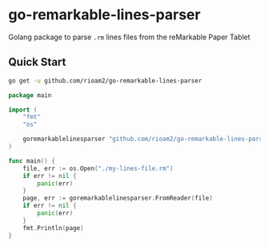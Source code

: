 # go-remarkable-lines-parser

Golang package to parse `.rm` lines files from the reMarkable Paper Tablet

## Quick Start

```bash
go get -u github.com/rioam2/go-remarkable-lines-parser
```

```go
package main

import (
	"fmt"
	"os"

	goremarkablelinesparser "github.com/rioam2/go-remarkable-lines-parser"
)

func main() {
	file, err := os.Open("./my-lines-file.rm")
	if err != nil {
		panic(err)
	}
	page, err := goremarkablelinesparser.FromReader(file)
	if err != nil {
		panic(err)
	}
	fmt.Println(page)
}

```
